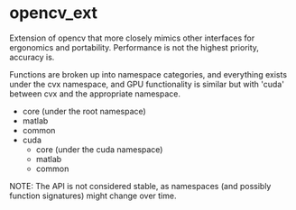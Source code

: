 # opencv_ext
Extension of opencv that more closely mimics other interfaces for ergonomics and portability.
Performance is not the highest priority, accuracy is. 

Functions are broken up into namespace categories, and everything exists under the cvx namespace, and GPU functionality is similar but with 'cuda' between cvx and the appropriate namespace.
- core (under the root namespace)
- matlab
- common
- cuda
  - core (under the cuda namespace)
  - matlab
  - common


NOTE: The API is not considered stable, as namespaces (and possibly function signatures) might change over time.
